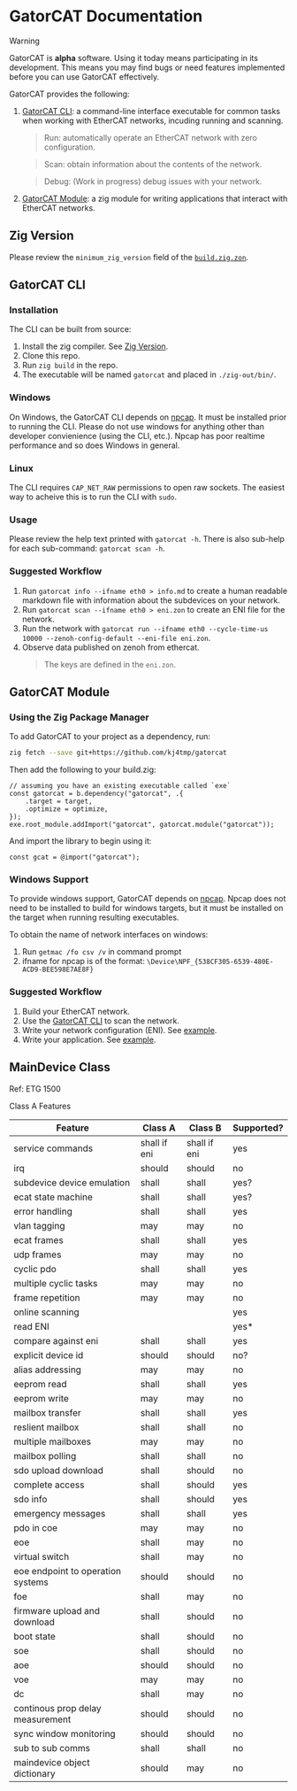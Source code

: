# GatorCAT Documentation

> [!WARNING]
> GatorCAT is **alpha** software. Using it today means participating in its development.
> This means you may find bugs or need features implemented before you can use GatorCAT effectively.

GatorCAT provides the following:

1. [GatorCAT CLI](#gatorcat-cli): a command-line interface executable for common tasks when working with EtherCAT networks, incuding running and scanning.
    > Run: automatically operate an EtherCAT network with zero configuration.

    > Scan: obtain information about the contents of the network.

    > Debug: (Work in progress) debug issues with your network.
1. [GatorCAT Module](#gatorcat-module): a zig module for writing applications that interact with EtherCAT networks.

## Zig Version

Please review the `minimum_zig_version` field of the [`build.zig.zon`](/build.zig.zon).

## GatorCAT CLI

### Installation

The CLI can be built from source:

1. Install the zig compiler. See [Zig Version](#zig-version).
1. Clone this repo.
1. Run `zig build` in the repo.
1. The executable will be named `gatorcat` and placed in `./zig-out/bin/`.

### Windows

On Windows, the GatorCAT CLI depends on [npcap](https://npcap.com/). It must be installed prior to running the CLI.
Please do not use windows for anything other than developer convienience (using the CLI, etc.).
Npcap has poor realtime performance and so does Windows in general.

### Linux

The CLI requires `CAP_NET_RAW` permissions to open raw sockets. The easiest way to acheive this is to run the CLI with `sudo`.

### Usage

Please review the help text printed with `gatorcat -h`.
There is also sub-help for each sub-command: `gatorcat scan -h`.

### Suggested Workflow

1. Run `gatorcat info --ifname eth0 > info.md` to create a human readable markdown file with information about the subdevices on your network.
1. Run `gatorcat scan --ifname eth0 > eni.zon` to create an ENI file for the network.
1. Run the network with `gatorcat run --ifname eth0 --cycle-time-us 10000 --zenoh-config-default --eni-file eni.zon`.
1. Observe data published on zenoh from ethercat.
    > The keys are defined in the `eni.zon`.

## GatorCAT Module

### Using the Zig Package Manager

To add GatorCAT to your project as a dependency, run:

```sh
zig fetch --save git+https://github.com/kj4tmp/gatorcat
```

Then add the following to your build.zig:

```zig
// assuming you have an existing executable called `exe`
const gatorcat = b.dependency("gatorcat", .{
    .target = target,
    .optimize = optimize,
});
exe.root_module.addImport("gatorcat", gatorcat.module("gatorcat"));
```

And import the library to begin using it:

```zig
const gcat = @import("gatorcat");
```

### Windows Support

To provide windows support, GatorCAT depends on [npcap](https://npcap.com/). Npcap does not need to be installed
to build for windows targets, but it must be installed on the target when running resulting executables.

To obtain the name of network interfaces on windows:

1. Run `getmac /fo csv /v` in command prompt
2. ifname for npcap is of the format: `\Device\NPF_{538CF305-6539-480E-ACD9-BEE598E7AE8F}`

### Suggested Workflow

1. Build your EtherCAT network.
1. Use the [GatorCAT CLI](#gatorcat-cli) to scan the network.
1. Write your network configuration (ENI). See [example](./examples/simple/network_config.zig).
1. Write your application. See [example](./examples/simple/main.zig).


## MainDevice Class

Ref: ETG 1500

Class A Features

| Feature                           | Class A      | Class B      | Supported? |
| --------------------------------- | ------------ | ------------ | ---------- |
| service commands                  | shall if eni | shall if eni | yes        |
| irq                               | should       | should       | no         |
| subdevice device emulation        | shall        | shall        | yes?       |
| ecat state machine                | shall        | shall        | yes?       |
| error handling                    | shall        | shall        | yes        |
| vlan tagging                      | may          | may          | no         |
| ecat frames                       | shall        | shall        | yes        |
| udp frames                        | may          | may          | no         |
| cyclic pdo                        | shall        | shall        | yes        |
| multiple cyclic tasks             | may          | may          | no         |
| frame repetition                  | may          | may          | no         |
| online scanning                   |              |              | yes        |
| read ENI                          |              |              | yes*       |
| compare against eni               | shall        | shall        | yes        |
| explicit device id                | should       | should       | no?        |
| alias addressing                  | may          | may          | no         |
| eeprom read                       | shall        | shall        | yes        |
| eeprom write                      | may          | may          | no         |
| mailbox transfer                  | shall        | shall        | yes        |
| reslient mailbox                  | shall        | shall        | no         |
| multiple mailboxes                | may          | may          | no         |
| mailbox polling                   | shall        | shall        | no         |
| sdo upload download               | shall        | should       | no         |
| complete access                   | shall        | should       | yes        |
| sdo info                          | shall        | should       | yes        |
| emergency messages                | shall        | shall        | yes        |
| pdo in coe                        | may          | may          | no         |
| eoe                               | shall        | may          | no         |
| virtual switch                    | shall        | may          | no         |
| eoe endpoint to operation systems | should       | should       | no         |
| foe                               | shall        | may          | no         |
| firmware upload and download      | shall        | should       | no         |
| boot state                        | shall        | should       | no         |
| soe                               | shall        | should       | no         |
| aoe                               | should       | should       | no         |
| voe                               | may          | may          | no         |
| dc                                | shall        | may          | no         |
| continous prop delay measurement  | should       | should       | no         |
| sync window monitoring            | should       | should       | no         |
| sub to sub comms                  | shall        | shall        | no         |
| maindevice object dictionary      | should       | may          | no         |